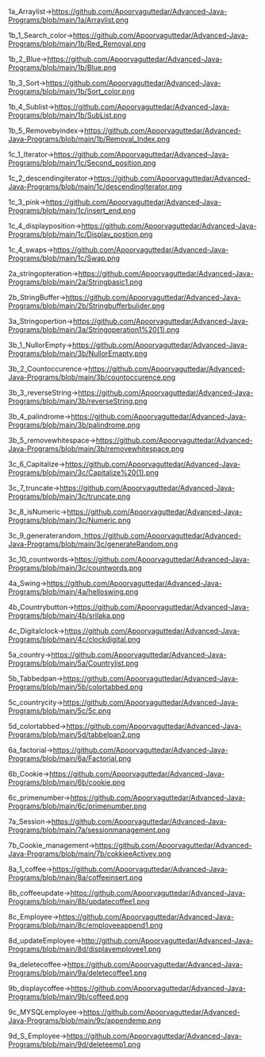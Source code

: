 1a_Arraylist->https://github.com/Apoorvaguttedar/Advanced-Java-Programs/blob/main/1a/Arraylist.png

1b_1_Search_color->https://github.com/Apoorvaguttedar/Advanced-Java-Programs/blob/main/1b/Red_Removal.png

1b_2_Blue->https://github.com/Apoorvaguttedar/Advanced-Java-Programs/blob/main/1b/Blue.png

1b_3_Sort->https://github.com/Apoorvaguttedar/Advanced-Java-Programs/blob/main/1b/Sort_color.png

1b_4_Sublist->https://github.com/Apoorvaguttedar/Advanced-Java-Programs/blob/main/1b/SubList.png

1b_5_Removebyindex->https://github.com/Apoorvaguttedar/Advanced-Java-Programs/blob/main/1b/Removal_Index.png

1c_1_Iterator->https://github.com/Apoorvaguttedar/Advanced-Java-Programs/blob/main/1c/Second_position.png

1c_2_descendingiterator->https://github.com/Apoorvaguttedar/Advanced-Java-Programs/blob/main/1c/descendingIterator.png

1c_3_pink->https://github.com/Apoorvaguttedar/Advanced-Java-Programs/blob/main/1c/insert_end.png

1c_4_displayposition->https://github.com/Apoorvaguttedar/Advanced-Java-Programs/blob/main/1c/Display_postion.png

1c_4_swaps->https://github.com/Apoorvaguttedar/Advanced-Java-Programs/blob/main/1c/Swap.png

2a_stringopteration->https://github.com/Apoorvaguttedar/Advanced-Java-Programs/blob/main/2a/Stringbasic1.png

2b_StringBuffer->https://github.com/Apoorvaguttedar/Advanced-Java-Programs/blob/main/2b/Stringbufferbulider.png

3a_Stringopertion->https://github.com/Apoorvaguttedar/Advanced-Java-Programs/blob/main/3a/Stringoperation1%20(1).png

3b_1_NullorEmpty->https://github.com/Apoorvaguttedar/Advanced-Java-Programs/blob/main/3b/NullorEmapty.png

3b_2_Countoccurence->https://github.com/Apoorvaguttedar/Advanced-Java-Programs/blob/main/3b/countoccurence.png

3b_3_reverseString->https://github.com/Apoorvaguttedar/Advanced-Java-Programs/blob/main/3b/reverseString.png

3b_4_palindrome->https://github.com/Apoorvaguttedar/Advanced-Java-Programs/blob/main/3b/palindrome.png

3b_5_removewhitespace->https://github.com/Apoorvaguttedar/Advanced-Java-Programs/blob/main/3b/removewhitespace.png

3c_6_Capitalize->https://github.com/Apoorvaguttedar/Advanced-Java-Programs/blob/main/3c/Capitalize%20(1).png

3c_7_truncate->https://github.com/Apoorvaguttedar/Advanced-Java-Programs/blob/main/3c/truncate.png

3c_8_isNumeric->https://github.com/Apoorvaguttedar/Advanced-Java-Programs/blob/main/3c/Numeric.png

3c_9_generaterandom_https://github.com/Apoorvaguttedar/Advanced-Java-Programs/blob/main/3c/generateRandom.png

3c_10_countwords->https://github.com/Apoorvaguttedar/Advanced-Java-Programs/blob/main/3c/countwords.png

4a_Swing->https://github.com/Apoorvaguttedar/Advanced-Java-Programs/blob/main/4a/helloswing.png

4b_Countrybutton->https://github.com/Apoorvaguttedar/Advanced-Java-Programs/blob/main/4b/srilaka.png

4c_Digitalclock->https://github.com/Apoorvaguttedar/Advanced-Java-Programs/blob/main/4c/clockdigital.png

5a_country->https://github.com/Apoorvaguttedar/Advanced-Java-Programs/blob/main/5a/Countrylist.png

5b_Tabbedpan->https://github.com/Apoorvaguttedar/Advanced-Java-Programs/blob/main/5b/colortabbed.png

5c_countrycity->https://github.com/Apoorvaguttedar/Advanced-Java-Programs/blob/main/5c/5c.png

5d_colortabbed->https://github.com/Apoorvaguttedar/Advanced-Java-Programs/blob/main/5d/tabbelpan2.png

6a_factorial->https://github.com/Apoorvaguttedar/Advanced-Java-Programs/blob/main/6a/Factorial.png

6b_Cookie->https://github.com/Apoorvaguttedar/Advanced-Java-Programs/blob/main/6b/cookie.png

6c_primenumber->https://github.com/Apoorvaguttedar/Advanced-Java-Programs/blob/main/6c/primenumber.png

7a_Session->https://github.com/Apoorvaguttedar/Advanced-Java-Programs/blob/main/7a/sessionmanagement.png

7b_Cookie_management->https://github.com/Apoorvaguttedar/Advanced-Java-Programs/blob/main/7b/cokkieeActivey.png

8a_1_coffee->https://github.com/Apoorvaguttedar/Advanced-Java-Programs/blob/main/8a/coffeeinsert.png

8b_coffeeupdate->https://github.com/Apoorvaguttedar/Advanced-Java-Programs/blob/main/8b/updatecoffee1.png

8c_Employee->https://github.com/Apoorvaguttedar/Advanced-Java-Programs/blob/main/8c/employeeappend1.png

8d_updateEmployee->http://github.com/Apoorvaguttedar/Advanced-Java-Programs/blob/main/8d/displayemployee1.png

9a_deletecoffee->https://github.com/Apoorvaguttedar/Advanced-Java-Programs/blob/main/9a/deletecoffee1.png

9b_displaycoffee->https://github.com/Apoorvaguttedar/Advanced-Java-Programs/blob/main/9b/coffeed.png

9c_MYSQLemployee->https://github.com/Apoorvaguttedar/Advanced-Java-Programs/blob/main/9c/appendemp.png

9d_S_Employee->https://github.com/Apoorvaguttedar/Advanced-Java-Programs/blob/main/9d/deleteemp1.png

